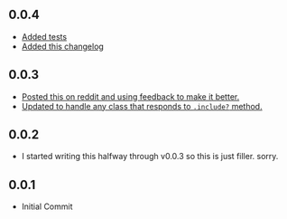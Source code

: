 0.0.4
-----
* [Added tests](https://github.com/afxjzs/inn/tree/master/test)
* [Added this changelog](https://github.com/afxjzs/inn/blob/master/CHANGELOG.md)

0.0.3
-----
 * [Posted this on reddit and using feedback to make it better.](https://www.reddit.com/r/ruby/comments/4nycpe/made_my_first_ruby_gem_it_adds_an_in_method_to/)
 * [Updated to handle any class that responds to `.include?` method.](https://github.com/afxjzs/inn/blob/master/lib/inn.rb#L5)

0.0.2
-----
 * I started writing this halfway through v0.0.3 so this is just filler. sorry.

0.0.1
-----
 * Initial Commit